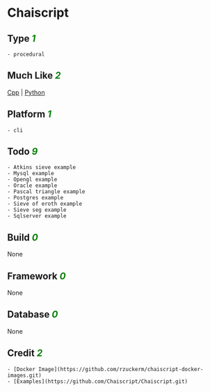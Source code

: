 # Chaiscript

## Type <i style='color:green;'>1</i>
	- procedural
## Much Like <i style='color:green;'>2</i>
[Cpp](CPP.md) | [Python](PYTHON.md)
## Platform <i style='color:green;'>1</i>
	- cli
## Todo <i style='color:green;'>9</i>
	- Atkins sieve example
	- Mysql example
	- Opengl example
	- Oracle example
	- Pascal triangle example
	- Postgres example
	- Sieve of eroth example
	- Sieve seg example
	- Sqlserver example
## Build <i style='color:green;'>0</i>
None
## Framework <i style='color:green;'>0</i>
None
## Database <i style='color:green;'>0</i>
None
## Credit <i style='color:green;'>2</i>
	- [Docker Image](https://github.com/rzuckerm/chaiscript-docker-images.git)
	- [Examples](https://github.com/Chaiscript/Chaiscript.git)